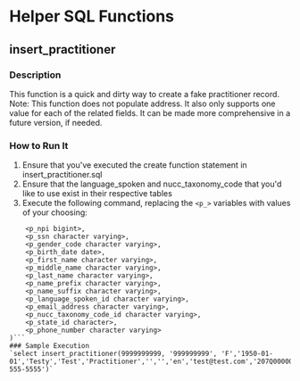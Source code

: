 # Helper SQL Functions

## insert_practitioner
### Description
This function is a quick and dirty way to create a fake practitioner record. Note: This function does not populate address. It also only supports one value for each of the related fields. It can be made more comprehensive in a future version, if needed. 
### How to Run It
1. Ensure that you've executed the create function statement in insert_practitioner.sql
2. Ensure that the language_spoken and nucc_taxonomy_code that you'd like to use exist in their respective tables
3. Execute the following command, replacing the `<p_>` variables with values of your choosing: 
```SELECT ndh.insert_practitioner(
	<p_npi bigint>,
	<p_ssn character varying>,
	<p_gender_code character varying>,
	<p_birth_date date>,
	<p_first_name character varying>,
	<p_middle_name character varying>,
	<p_last_name character varying>,
	<p_name_prefix character varying>,
	<p_name_suffix character varying>,
	<p_language_spoken_id character varying>,
	<p_email_address character varying>,
	<p_nucc_taxonomy_code_id character varying>,
	<p_state_id character>,
	<p_phone_number character varying>
)```
### Sample Execution
`select insert_practitioner(9999999999, '999999999', 'F','1950-01-01','Testy','Test','Practitioner','','','en','test@test.com','207Q00000X','06','555-555-5555')`
